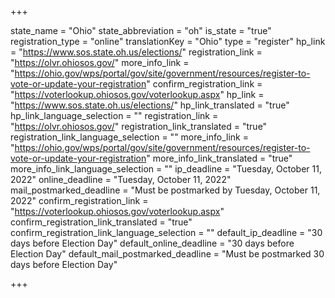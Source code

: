 +++

state_name = "Ohio"
state_abbreviation = "oh"
is_state = "true"
registration_type = "online"
translationKey = "Ohio"
type = "register"
hp_link = "https://www.sos.state.oh.us/elections/"
registration_link = "https://olvr.ohiosos.gov/"
more_info_link = "https://ohio.gov/wps/portal/gov/site/government/resources/register-to-vote-or-update-your-registration"
confirm_registration_link = "https://voterlookup.ohiosos.gov/voterlookup.aspx"
hp_link = "https://www.sos.state.oh.us/elections/"
hp_link_translated = "true"
hp_link_language_selection = ""
registration_link = "https://olvr.ohiosos.gov/"
registration_link_translated = "true"
registration_link_language_selection = ""
more_info_link = "https://ohio.gov/wps/portal/gov/site/government/resources/register-to-vote-or-update-your-registration"
more_info_link_translated = "true"
more_info_link_language_selection = ""
ip_deadline = "Tuesday, October 11, 2022"
online_deadline = "Tuesday, October 11, 2022"
mail_postmarked_deadline = "Must be postmarked by Tuesday, October 11, 2022"
confirm_registration_link = "https://voterlookup.ohiosos.gov/voterlookup.aspx"
confirm_registration_link_translated = "true"
confirm_registration_link_language_selection = ""
default_ip_deadline = "30 days before Election Day"
default_online_deadline = "30 days before Election Day"
default_mail_postmarked_deadline = "Must be postmarked 30 days before Election Day"

+++